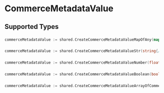 # CommerceMetadataValue


## Supported Types

### 

```go
commerceMetadataValue := shared.CreateCommerceMetadataValueMapOfAny(map[string]any{/* values here */})
```

### 

```go
commerceMetadataValue := shared.CreateCommerceMetadataValueStr(string{/* values here */})
```

### 

```go
commerceMetadataValue := shared.CreateCommerceMetadataValueNumber(float64{/* values here */})
```

### 

```go
commerceMetadataValue := shared.CreateCommerceMetadataValueBoolean(bool{/* values here */})
```

### 

```go
commerceMetadataValue := shared.CreateCommerceMetadataValueArrayOfCommerceMetadataSchemas5([]shared.CommerceMetadataSchemas5{/* values here */})
```

